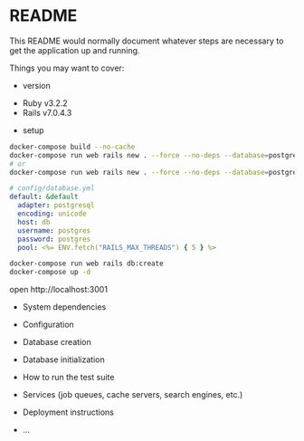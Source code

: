 # README

This README would normally document whatever steps are necessary to get the
application up and running.

Things you may want to cover:

* version

- Ruby v3.2.2
- Rails v7.0.4.3

* setup

```bash
docker-compose build --no-cache
docker-compose run web rails new . --force --no-deps --database=postgresql
# or
docker-compose run web rails new . --force --no-deps --database=postgresql --api
```

```yml
# config/database.yml
default: &default
  adapter: postgresql
  encoding: unicode
  host: db
  username: postgres
  password: postgres
  pool: <%= ENV.fetch("RAILS_MAX_THREADS") { 5 } %>
```

```bash
docker-compose run web rails db:create
docker-compose up -d
```

open http://localhost:3001

* System dependencies

* Configuration

* Database creation

* Database initialization

* How to run the test suite

* Services (job queues, cache servers, search engines, etc.)

* Deployment instructions

* ...
